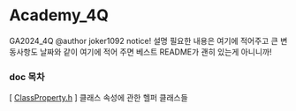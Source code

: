 # Academy_4Q
GA2024_4Q
@author joker1092 notice!
설명 필요한 내용은 여기에 적어주고 큰 변동사항도 날짜와 같이 여기에 적어 주면 베스트
README가 괜히 있는게 아니니까!

### doc 목차
[ [ClassProperty.h](Utility_Framework/Doc/ClassProperty.md) ] 클래스 속성에 관한 헬퍼 클래스들
